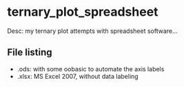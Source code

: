 # ternary_plot_spreadsheet
Desc: my ternary plot attempts with spreadsheet software...
## File listing
- .ods: with some oobasic to automate the axis labels
- .xlsx: MS Excel 2007, without data labeling
